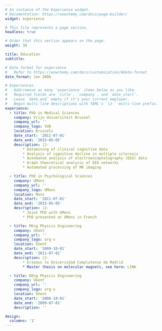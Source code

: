 ```yaml
---
# An instance of the Experience widget.
# Documentation: https://wowchemy.com/docs/page-builder/
widget: experience

# This file represents a page section.
headless: true

# Order that this section appears on the page.
weight: 30

title: Education
subtitle:

# Date format for experience
#   Refer to https://wowchemy.com/docs/customization/#date-format
date_format: Jan 2006

# Experiences.
#   Add/remove as many `experience` items below as you like.
#   Required fields are `title`, `company`, and `date_start`.
#   Leave `date_end` empty if it's your current employer.
#   Begin multi-line descriptions with YAML's `|2-` multi-line prefix.
experience:
  - title: PhD in Medical Sciences
    company: Vrije Universiteit Brussel
    company_url: ''
    company_logo: VUB
    location: Brussels
    date_start: '2011-07-01'
    date_end: '2015-05-05'
    description: |2-
        * Datamining of clinical cognitive data
        * Analysis of cognitive decline in multiple sclerosis
        * Automated analysis of electroencephalography (EEG) data
        * Graph theoretical analysis of EEG networks
        * Automated processing of MR imaging

  - title: PhD in Psychological Sciences
    company: UMons
    company_url: ''
    company_logo: UMons
    location: Mons
    date_start: '2011-07-01'
    date_end: '2015-05-05'
    description: |2-
        * Joint PhD with UMons
        * PhD presented at UMons in French

  - title: MEng Physics Engineering
    company: UGent
    company_url: ''
    company_logo: org-x
    location: Ghent
    date_start: '2009-10-01'
    date_end: '2011-07-01'
    description: |2-
        * Erasmus to Universidad Complutense de Madrid
        * Master thesis on molecular magnets, see here: LINK

  - title: BEng Physics Engineering
    company: UGent
    company_url: ''
    company_logo: org-x
    location: Ghent
    date_start: '2006-10-01'
    date_end: '2009-07-01'
    description: ''

design:
  columns: '1'
---
```

